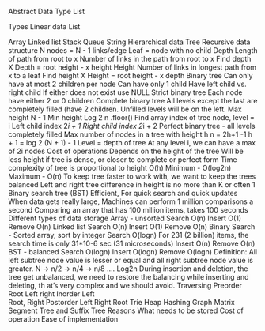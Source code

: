 Abstract Data Type
List

Types
Linear data
List

Array
Linked list
Stack
Queue
String
Hierarchical data
Tree
Recursive data structure
N nodes = N - 1 links/edge
Leaf = node with no child
Depth
Length of path from root to x
Number of links in the path from root to x
Find depth
X Depth = root height - x height
Height
Number of links in longest path from x to a leaf
Find height
X Height = root height - x depth
Binary tree
Can only have at most 2 children per node
Can have only 1 child
Have left child vs. right child
If either does not exist use NULL
Strict binary tree
Each node have either 2 or 0 children
Complete binary tree
All levels except the last are completely filled (have 2 children. Unfilled levels will be on the left.
Max height
N - 1
Min height
Log 2 n .floor()
Find array index of tree node, level = i
Left child index
2*i + 1
Right child index
2*i + 2
Perfect binary tree - all levels completely filled
Max number of nodes in a tree with height h
n = 2h+1 -1
h + 1 = log 2 (N + 1) - 1
Level = depth of tree
At any level i, we can have a max of 2i nodes
Cost of operations
Depends on the height of the tree
Will be less height if tree is dense, or closer to complete or perfect form
Time complexity of tree is proportional to height
O(h)
Minimum - O(log2n)
Maximum - O(n)
To keep tree faster to work with, we want to keep the trees balanced
Left and right tree difference in height is no more than K or often 1
Binary search tree (BST)
Efficient, For quick search and quick updates
When data gets really large,
Machines can perform 1 million comparisons a second
Comparing an array that has 100 million items, takes 100 seconds
Different types of data storage
Array - unsorted
Search O(n)
Insert O(1)
Remove O(n)
Linked list
Search O(n)
Insert O(1)
Remove O(n)
Binary Search - Sorted array, sort by integer
Search O(logn)
For 231 (2 billion) items, the search time is only 31\*10-6 sec (31 microseconds)
Insert O(n)
Remove O(n)
BST - balanced
Search O(logn)
Insert O(logn)
Remove O(logn)
Definition: All left subtree node value is lesser or equal and all right subtree node value is greater.
N -> n/2 -> n/4 -> n/8 …. Log2n
During insertion and deletion, the tree get unbalanced, we need to restore the balancing while inserting and deleting, th
at’s very complex and we should avoid.
Traversing
Preorder
Root
Left
right
Inorder
Left  
Root,
Right
Postorder
Left
Right
Root
Trie
Heap
Hashing
Graph
Matrix
Segment Tree and Suffix Tree
Reasons
What needs to be stored
Cost of operation
Ease of implementation
